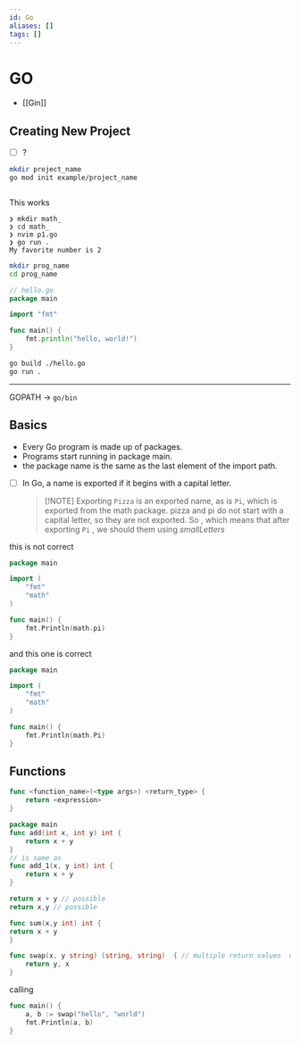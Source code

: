 ```yaml
---
id: Go
aliases: []
tags: []
---
```


# GO

- [[Gin]]

## Creating New Project

- [ ] ?

```bash
mkdir project_name
go mod init example/project_name
```

```tree

```

This works

```
❯ mkdir math_
❯ cd math_
❯ nvim p1.go
❯ go run .
My favorite number is 2
```

```bash
mkdir prog_name
cd prog_name
```

```go
// hello.go
package main

import "fmt"

func main() {
    fmt.println("hello, world!")
}

```

```bash
go build ./hello.go
go run .
```

---

GOPATH -> `go/bin`

## Basics

- Every Go program is made up of packages.
- Programs start running in package main.
- the package name is the same as the last element of the import path.

- [ ] In Go, a name is exported if it begins with a capital letter.

  > [!NOTE] Exporting
  > `Pizza` is an exported name, as is `Pi`, which is exported from the math package.
  > pizza and pi do not start with a capital letter, so they are not exported.
  > So , which means that after exporting `Pi` , we should them using _smallLetters_

this is not correct

```go
package main

import (
	"fmt"
	"math"
)

func main() {
	fmt.Println(math.pi)
}
```

and this one is correct

```go
package main

import (
	"fmt"
	"math"
)

func main() {
	fmt.Println(math.Pi)
}
```

## Functions

```go
func <function_name>(<type args>) <return_type> {
	return <expression>
}
```

```go
package main
func add(int x, int y) int {
	return x + y
}
// is same as
func add_1(x, y int) int {
	return x + y
}
```

```go
return x + y // possible
return x,y // possible
```

```go
func sum(x,y int) int {
return x + y
}
```

```go
func swap(x, y string) (string, string)  { // multiple return values  or tuple return
	return y, x
}
```

calling

```go
func main() {
	a, b := swap("hello", "world")
	fmt.Println(a, b)
}
```
